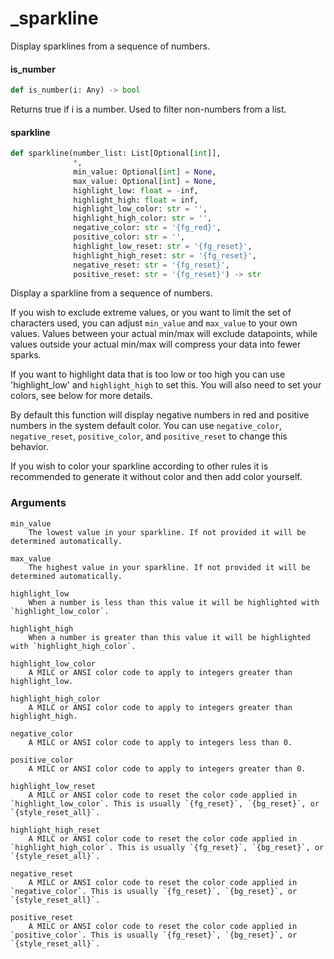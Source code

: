 <a id="_sparkline"></a>

# \_sparkline

Display sparklines from a sequence of numbers.

<a id="_sparkline.is_number"></a>

#### is\_number

```python
def is_number(i: Any) -> bool
```

Returns true if i is a number. Used to filter non-numbers from a list.

<a id="_sparkline.sparkline"></a>

#### sparkline

```python
def sparkline(number_list: List[Optional[int]],
              *,
              min_value: Optional[int] = None,
              max_value: Optional[int] = None,
              highlight_low: float = -inf,
              highlight_high: float = inf,
              highlight_low_color: str = '',
              highlight_high_color: str = '',
              negative_color: str = '{fg_red}',
              positive_color: str = '',
              highlight_low_reset: str = '{fg_reset}',
              highlight_high_reset: str = '{fg_reset}',
              negative_reset: str = '{fg_reset}',
              positive_reset: str = '{fg_reset}') -> str
```

Display a sparkline from a sequence of numbers.

If you wish to exclude extreme values, or you want to limit the set of characters used, you can adjust `min_value` and `max_value` to your own values. Values between your actual min/max will exclude datapoints, while values outside your actual min/max will compress your data into fewer sparks.

If you want to highlight data that is too low or too high you can use 'highlight_low' and `highlight_high` to set this. You will also need to set your colors, see below for more details.

By default this function will display negative numbers in red and positive numbers in the system default color. You can use `negative_color`, `negative_reset`, `positive_color`, and `positive_reset` to change this behavior.

If you wish to color your sparkline according to other rules it is recommended to generate it without color and then add color yourself.

### Arguments

    min_value
        The lowest value in your sparkline. If not provided it will be determined automatically.

    max_value
        The highest value in your sparkline. If not provided it will be determined automatically.

    highlight_low
        When a number is less than this value it will be highlighted with `highlight_low_color`.

    highlight_high
        When a number is greater than this value it will be highlighted with `highlight_high_color`.

    highlight_low_color
        A MILC or ANSI color code to apply to integers greater than highlight_low.

    highlight_high_color
        A MILC or ANSI color code to apply to integers greater than highlight_high.

    negative_color
        A MILC or ANSI color code to apply to integers less than 0.

    positive_color
        A MILC or ANSI color code to apply to integers greater than 0.

    highlight_low_reset
        A MILC or ANSI color code to reset the color code applied in `highlight_low_color`. This is usually `{fg_reset}`, `{bg_reset}`, or `{style_reset_all}`.

    highlight_high_reset
        A MILC or ANSI color code to reset the color code applied in `highlight_high_color`. This is usually `{fg_reset}`, `{bg_reset}`, or `{style_reset_all}`.

    negative_reset
        A MILC or ANSI color code to reset the color code applied in `negative_color`. This is usually `{fg_reset}`, `{bg_reset}`, or `{style_reset_all}`.

    positive_reset
        A MILC or ANSI color code to reset the color code applied in `positive_color`. This is usually `{fg_reset}`, `{bg_reset}`, or `{style_reset_all}`.

